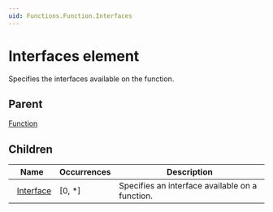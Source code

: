 ```yaml
---
uid: Functions.Function.Interfaces
---
```


# Interfaces element

Specifies the interfaces available on the function.

## Parent

[Function](xref:Functions.Function)

## Children

|Name|Occurrences|Description|
|--- |--- |--- |
|&nbsp;&nbsp;[Interface](xref:Functions.Function.Interfaces.Interface)|[0, *]|Specifies an interface available on a function.|
